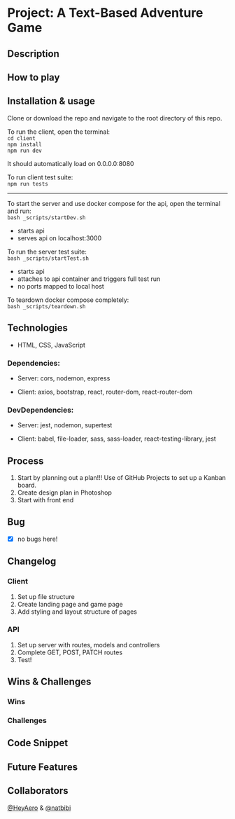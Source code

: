 # Project: A Text-Based Adventure Game

## Description

## How to play

## Installation & usage

Clone or download the repo and navigate to the root directory of this repo.

To run the client, open the terminal:   
`cd client`    
`npm install`  
`npm run dev`   

It should automatically load on 0.0.0.0:8080

To run client test suite:    
`npm run tests` 

****

To start the server and use docker compose for the api, open the terminal and run:    
`bash _scripts/startDev.sh`
- starts api
- serves api on localhost:3000

To run the server test suite:     
`bash _scripts/startTest.sh`  
- starts api
- attaches to api container and triggers full test run
- no ports mapped to local host

To teardown docker compose completely:      
`bash _scripts/teardown.sh`  

## Technologies
- HTML, CSS, JavaScript

### Dependencies: 
   - Server: cors, nodemon, express
   
   - Client: axios, bootstrap, react, router-dom, react-router-dom

### DevDependencies:
   - Server: jest, nodemon, supertest
   
   - Client: babel, file-loader, sass, sass-loader, react-testing-library, jest

## Process 
1. Start by planning out a plan!!! Use of GitHub Projects to set up a Kanban board.
2. Create design plan in Photoshop  
3. Start with front end 

## Bug
- [x] no bugs here!

## Changelog

### Client
1. Set up file structure 
2. Create landing page and game page
3. Add styling and layout structure of pages

### API
1. Set up server with routes, models and controllers  
2. Complete GET, POST, PATCH routes 
3. Test!

## Wins & Challenges

### Wins


### Challenges


## Code Snippet


## Future Features 


## Collaborators

[@HeyAero](https://github.com/HeyAero) & [@natbibi](https://github.com/natbibi)